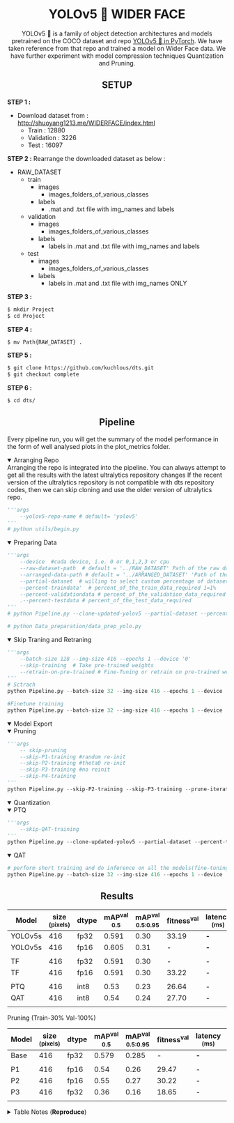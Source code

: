 # <div align="center"> YOLOv5 🚀 WIDER FACE </div>
<div align="center">
<p>
YOLOv5 🚀 is a family of object detection architectures and models pretrained on the COCO dataset and repo <a href="https://github.com/ultralytics/yolov5.git">YOLOv5 🚀 in PyTorch</a>. We have taken reference from that repo and trained a model on Wider Face data. We have further experiment with model compression techniques Quantization and Pruning. 
</p></div>

## <div align="center"> SETUP </div>

<b>STEP 1 :</b>
- Download dataset from : http://shuoyang1213.me/WIDERFACE/index.html
    - Train : 12880
    - Validation : 3226
    - Test : 16097

<b>STEP 2 :</b>
Rearrange the downloaded dataset as below :
- RAW_DATASET
    - train
        - images
            - images_folders_of_various_classes
        - labels
            - .mat and .txt file with img_names and labels
     - validation
         - images
            - images_folders_of_various_classes
        - labels
            - labels in .mat and .txt file with img_names and labels
     - test
         - images
            - images_folders_of_various_classes
         - labels
            - labels in .mat and .txt file with img_names ONLY

<b>STEP 3 :</b>
```bash
$ mkdir Project
$ cd Project
```

<b>STEP 4 :</b>
```bash
$ mv Path{RAW_DATASET} .
```

<b>STEP 5 :</b>
```bash
$ git clone https://github.com/kuchlous/dts.git
$ git checkout complete
```
<b>STEP 6 :</b>
```bash
$ cd dts/
```

## <div align="center"> Pipeline </div>

Every pipeline run, you will get the summary of the model performance in the form of well analysed plots in the plot_metrics folder.

<details open>
<summary>Arranging Repo </summary>
Arranging the repo is integrated into the pipeline.
You can always attempt to get all the results with the latest ultralytics repository changes
If the recent version of the ultralytics repository is not compatible with dts repository codes, then we can skip cloning and use the older version of ultralytics repo.

```python 
'''args 
    --yolov5-repo-name # default= 'yolov5' 
'''
# python utils/begin.py
```
</details>
<details open>
<summary>Preparing Data </summary>

```python 
'''args 
    --device  #cuda device, i.e. 0 or 0,1,2,3 or cpu
    --raw-dataset-path  # default = '../RAW_DATASET' Path of the raw dataset which was just arranged from the downloaded dataset
    --arranged-data-path # default = '../ARRANGED_DATASET' 'Path of the arranged dataset
    --partial-dataset  # willing to select custom percentage of dataset
    --percent-traindata'  # percent_of_the_train_data_required 1=1%
    --percent-validationdata # percent_of_the_validation_data_required 1=1%
    .--percent-testdata # percent_of_the_test_data_required
'''
# python Pipeline.py --clone-updated-yolov5 --partial-dataset --percent-traindata 1 --percent-validationdata 1 --percent-testdata 1

# python Data_preparation/data_prep_yolo.py
```
</details>
<details open>
<summary>Skip Traning and Retraning </summary>

```python 
'''args 
    --batch-size 128 --img-size 416 --epochs 1 --device '0' 
    --skip-training  # Take pre-trained weights 
    --retrain-on-pre-trained # Fine-Tuning or retrain on pre-trained weights
'''
# Sctrach 
python Pipeline.py --batch-size 32 --img-size 416 --epochs 1 --device '0' --adam --prune-iterations 1 --prune-retrain-epochs 1

#Finetune training
python Pipeline.py --batch-size 32 --img-size 416 --epochs 1 --device '0' --prune-iterations 1 --prune-retrain-epochs 1 --retrain-on-pre-trained
```
</details>
<details open>
<summary>Model Export </summary>
</details>
<details open>
<summary>Pruning</summary>

```python 
'''args 
    -- skip-pruning 
    --skip-P1-training #random re-init
    --skip-P2-training #theta0 re-init
    --skip-P3-training #no reinit
    --skip-P4-training 
'''
python Pipeline.py --skip-P2-training --skip-P3-training --prune-iterations 5 --prune-retrain-epochs 1 --prune-perc 30 --img-size 416 --batch-size 1
```
</details>
<details open>
<summary>Quantization</summary>
<details open>
<summary>PTQ</summary>

```python 
'''args 
    --skip-QAT-training  
'''
python Pipeline.py --clone-updated-yolov5 --partial-dataset --percent-traindata 1 --percent-validationdata 1 --percent-testdata 1 --batch-size 4 --epochs 1 --retrain-on-pre-trained --single-cls --skip-training --skip-QAT-training
```
</details>
<details open>
<summary>QAT</summary>

```python 
# perform short training and do inference on all the models(fine-tuning/pre-trained)
python Pipeline.py --batch-size 32 --img-size 416 --epochs 1 --device '0' --adam --prune-iterations 1 --prune-retrain-epochs 1 --retrain-on-pre-trained --prune-infer-on-pre-pruned-only
```
</details>
</details>

## <div align="center"> Results </div>

<div align="center">

|Model |size<br><sup>(pixels) |dtype |mAP<sup>val<br>0.5 |mAP<sup>val<br>0.5:0.95 |fitness<sup>val |latency<br><sup>(ms) |GFOPs<br><sup>416 |Size<br><sup> (Mb)
|---                    |---  |---  |---      |---      |---      |---     |---   |---
|YOLOv5s      |416  |fp32  |0.591|0.30 |33.19     |**-** |6.92   |27.2
|YOLOv5s      |416  |fp16  |0.605|0.31 |-     |**-** |6.92   |14.4
|             |     |     |         |         |         |        |      |
|TF      |416 |fp32    |0.591     |0.30     |-        |-  |-     |27.3
|TF     |416 |fp16     |0.591     |0.30     |33.22    |-  |- |13.7
|                 |     |     |         |         |         |        |      |
|PTQ     |416 |int8     |0.53     |0.23     |26.64     |-    |-  |7.25
|QAT     |416 |int8     |0.54     |0.24     |27.70     |-    |-  |7.07
|                       |     |     |         |         |         |        |      |
</div>


Pruning (Train-30%  Val-100%)
<div align="center">

|Model |size<br><sup>(pixels) |dtype |mAP<sup>val<br>0.5 |mAP<sup>val<br>0.5:0.95 |fitness<sup>val |latency<br><sup>(ms) |Sparsity<br><sup>% |Size<br><sup> (Mb)
|---                    |---  |---  |---      |---      |---      |---     |---   |---
|Base      |416  |fp32  |0.579|0.285 |-     |**-** |0   |27.2
|             |     |     |         |         |         |        |      |
|P1     |416 |fp16     |0.54     |0.26     |29.47     |-    |-  |13.69
|P2     |416 |fp16     |0.55     |0.27     |30.22    |-    |-  |13.69
|P3     |416 |fp32     |0.36     |0.16     |18.65     |-    |-  |27.19
|                       |     |     |         |         |         |        |      |
</div>
<details>
<summary>Table Notes (<b>Reproduce</b>)</summary>

</details>
